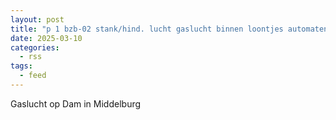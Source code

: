 ```yaml
---
layout: post
title: "p 1 bzb-02 stank/hind. lucht gaslucht binnen loontjes automaten middelburg dam middelburg 194530"
date: 2025-03-10
categories: 
  - rss
tags: 
  - feed
---
```


Gaslucht op Dam in Middelburg
